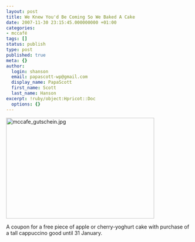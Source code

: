 ```yaml
---
layout: post
title: We Knew You'd Be Coming So We Baked A Cake
date: 2007-11-30 23:15:45.000000000 +01:00
categories:
- mccafé
tags: []
status: publish
type: post
published: true
meta: {}
author:
  login: shanson
  email: papascott-wp@gmail.com
  display_name: PapaScott
  first_name: Scott
  last_name: Hanson
excerpt: !ruby/object:Hpricot::Doc
  options: {}
---
```

<p><img src="http://www.papascott.de/wordpress/wp-content/uploads/2007/11/mccafe-gutschein.jpg" alt="mccafe_gutschein.jpg" border="0" width="403" height="275" /></p>
<p>A coupon for a free piece of apple or cherry-yoghurt cake with purchase of a tall cappuccino good until 31 January. </p>
